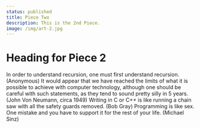 ```yaml
---
status: published
title: Piece Two
description: This is the 2nd Piece.
image: /img/art-2.jpg
---
```


# Heading for Piece 2

In order to understand recursion, one must first understand recursion. (Anonymous) It would appear that we have reached the limits of what it is possible to achieve with computer technology, although one should be careful with such statements, as they tend to sound pretty silly in 5 years. (John Von Neumann, circa 1949) Writing in C or C++ is like running a chain saw with all the safety guards removed. (Bob Gray) Programming is like sex. One mistake and you have to support it for the rest of your life. (Michael Sinz)